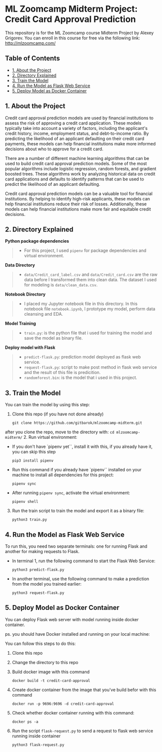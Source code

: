# ML Zoomcamp Midterm Project: Credit Card Approval Prediction

This repository is for the ML Zoomcamp course Midterm Project by Alexey Grigorev. You can enroll in this course for free via the following link: http://mlzoomcamp.com/

## Table of Contents
* [1. About the Project](#about-project)
* [2. Directory Explained](#directory-explained)
* [3. Train the Model](#train-model)
* [4. Run the Model as Flask Web Service](#deploy-model)
* [5. Deploy Model as Docker Container](#docker-model)

<a id='about-project'></a>
## 1. About the Project

Credit card approval prediction models are used by financial institutions to assess the risk of approving a credit card application. These models typically take into account a variety of factors, including the applicant's credit history, income, employment status, and debt-to-income ratio. By predicting the likelihood of an applicant defaulting on their credit card payments, these models can help financial institutions make more informed decisions about who to approve for a credit card.

There are a number of different machine learning algorithms that can be used to build credit card approval prediction models. Some of the most popular algorithms include logistic regression, random forests, and gradient boosted trees. These algorithms work by analyzing historical data on credit card applications and defaults to identify patterns that can be used to predict the likelihood of an applicant defaulting.

Credit card approval prediction models can be a valuable tool for financial institutions. By helping to identify high-risk applicants, these models can help financial institutions reduce their risk of losses. Additionally, these models can help financial institutions make more fair and equitable credit decisions.

<a id='directory-explained'></a>
## 2. Directory Explained

**Python package dependencies**
>* For this project, I used `pipenv` for package dependencies and virtual environment.

**Data Directory**
>* `data/Credit_card_label.csv` and `data/Credit_card.csv` are the raw data before I transformed them into clean data. The dataset I used for modeling is `data/clean_data.csv`.

**Notebook Directory**
>* I placed my Jupyter notebook file in this directory. In this notebook file `notebook.ipynb`, I prototype my model, perform data cleansing and EDA.

**Model Training**
>* `train.py`: is the python file that i used for training the model and save the model as binary file.

**Deploy model with Flask**
>* `predict-flask.py`: prediction model deployed as flask web service.
>* `request-flask.py`: script to make post method in flask web service and the result of this file is predicition.
>* `randomforest.bin`: is the model that i used in this project. 

<a id='train-model'></a>
## 3. Train the Model
You can train the model by using this step:

1. Clone this repo (if you have not done already)
    ```
    git clone https://github.com/gitbarok/mlzoomcamp-midterm.git
    ```
after you clone the repo, move to the directory with:
    ```
    cd mlzoomcamp-midterm/
    ```
2. Run virtual environment:
- If you don't have `pipenv yet``, install it with this, if you already have it, you can skip this step
    ```
    pip3 install pipenv
    ```
- Run this command if you already have `pipenv`` installed on your machine to install all dependencies for this project:
    ```
    pipenv sync
    ```
- After running `pipenv sync`, activate the virtual environment:
    ```
    pipenv shell
    ```
3. Run the train script to train the model and export it as a binary file:
    ```
    python3 train.py
    ```

<a id='deploy-model'></a>
## 4. Run the Model as Flask Web Service
To run this, you need two separate terminals: one for running Flask and another for making requests to Flask.
- In terminal 1, run the following command to start the Flask Web Service:
    ```
    python3 predict-flask.py
    ```
- In another terminal, use the following command to make a prediction from the model you trained earlier:
    ```
    python3 request-flask.py
    ```
<a id='docker-model'></a>
## 5. Deploy Model as Docker Container
You can deploy Flask web server with model running inside docker container.

ps. you should have Docker installed and running on your local machine:

You can follow this steps to do this:
1. Clone this repo
2. Change the directory to this repo
3. Build docker image with this command

    ```
    docker build -t credit-card-approval
    ```
4. Create docker container from the image that you've build befor with this command
    ```
    docker run -p 9696:9696 -d credit-card-approval
    ```
5. Check whether docker container running with this command:
    ```
    docker ps -a
    ```
6. Run the script `flask-request.py` to send a request to flask web service running inside container
    ```
    python3 flask-request.py
    ```
